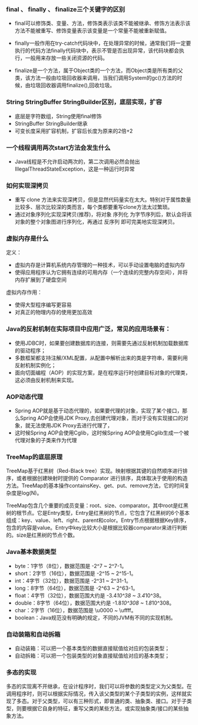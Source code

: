 ### final 、 finally 、 finalize三个关键字的区别
- final可以修饰类、变量、方法，修饰类表示该类不能被继承、修饰方法表示该方法不能被重写、修饰变量表示该变量是一个常量不能被重新赋值。

- finally一般作用在try-catch代码块中，在处理异常的时候，通常我们将一定要执行的代码方法finally代码块中，表示不管是否出现异常，该代码块都会执行，一般用来存放一些关闭资源的代码。

- finalize是一个方法，属于Object类的一个方法，而Object类是所有类的父类，该方法一般由垃圾回收器来调用，当我们调用System的gc()方法的时候，由垃圾回收器调用finalize(),回收垃圾。 

### String StringBuffer StringBuilder区别，底层实现，扩容
- 底层是字符数组，String使用final修饰
- StringBuffer StringBuilder继承
- 可变长度采用扩容机制，扩容后长度为原来的2倍+2


### 一个线程调用两次start方法会发生什么
- Java线程是不允许启动两次的，第二次调用必然会抛出IllegalThreadStateException，这是一种运行时异常

### 如何实现深拷贝
- 重写 clone 方法来实现深拷贝，但是显然代码量实在太大。特别对于属性数量比较多、层次比较深的类而言，每个类都要重写clone方法太过繁琐。
- 通过对象序列化实现深拷贝(推荐)，将对象 序列化 为字节序列后，默认会将该对象的整个对象图进行序列化，再通过 反序列 即可完美地实现深拷贝。

### 虚拟内存是什么

定义：
- 虚拟内存是计算机系统内存管理的一种技术，可以手动设置电脑的虚拟内存
- 使得应用程序认为它拥有连续的可用内存（一个连续的完整内存空间），并将内存扩展到了硬盘空间

虚拟内存作用：
- 使得大型程序编写更容易
- 对真正的物理内存的使用更加高效

### Java的反射机制在实际项目中应用广泛，常见的应用场景有：

- 使用JDBC时，如果要创建数据库的连接，则需要先通过反射机制加载数据库的驱动程序；
- 多数框架都支持注解/XML配置，从配置中解析出来的类是字符串，需要利用反射机制实例化；
- 面向切面编程（AOP）的实现方案，是在程序运行时创建目标对象的代理类，这必须由反射机制来实现。

### AOP动态代理
- Spring AOP就是基于动态代理的，如果要代理的对象，实现了某个接口，那么Spring AOP会使用JDK Proxy,去创建代理对象，而对于没有实现接口的对象，就无法使用JDK Proxy去进行代理了，
- 这时候Spring AOP会使用Cglib，这时候Spring AOP会使用Cglib生成一个被代理对象的子类来作为代理

### TreeMap的底层原理

TreeMap基于红黑树（Red-Black tree）实现。映射根据其键的自然顺序进行排序，或者根据创建映射时提供的 Comparator 进行排序，具体取决于使用的构造方法。TreeMap的基本操作containsKey、get、put、remove方法，它的时间复杂度是log(N)。

TreeMap包含几个重要的成员变量：root、size、comparator。其中root是红黑树的根节点。它是Entry类型，Entry是红黑树的节点，它包含了红黑树的6个基本组成：key、value、left、right、parent和color。Entry节点根据根据Key排序，包含的内容是value。Entry中key比较大小是根据比较器comparator来进行判断的。size是红黑树的节点个数。


### Java基本数据类型
- byte：1字节（8位），数据范围是 -2^7 ~ 2^7-1。
- short：2字节（16位），数据范围是 -2^15 ~ 2^15-1。
- int：4字节（32位），数据范围是 -2^31 ~ 2^31-1。
- long：8字节（64位），数据范围是 -2^63 ~ 2^63-1。
- float：4字节（32位），数据范围大约是 -3.4*10^38 ~ 3.4*10^38。
- double：8字节（64位），数据范围大约是 -1.8*10^308 ~ 1.8*10^308。
- char：2字节（16位），数据范围是 \u0000 ~ \uffff。
- boolean：Java规范没有明确的规定，不同的JVM有不同的实现机制。

### 自动装箱和自动拆箱

- 自动装箱：可以把一个基本类型的数据直接赋值给对应的包装类型；
- 自动拆箱：可以把一个包装类型的对象直接赋值给对应的基本类型；

### 多态的实现
多态的实现离不开继承，在设计程序时，我们可以将参数的类型定义为父类型。在调用程序时，则可以根据实际情况，传入该父类型的某个子类型的实例，这样就实现了多态。对于父类型，可以有三种形式，即普通的类、抽象类、接口。对于子类型，则要根据它自身的特征，重写父类的某些方法，或实现抽象类/接口的某些抽象方法。